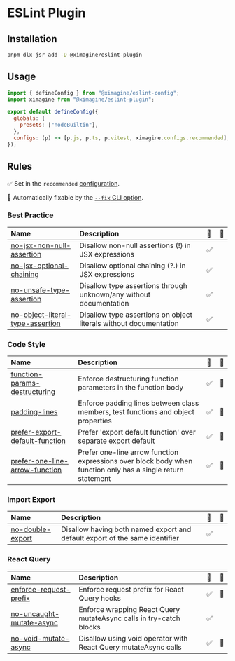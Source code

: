 # ESLint Plugin

## Installation

```bash
pnpm dlx jsr add -D @ximagine/eslint-plugin
```

## Usage

```javascript
import { defineConfig } from "@ximagine/eslint-config";
import ximagine from "@ximagine/eslint-plugin";

export default defineConfig({
  globals: {
    presets: ["nodeBuiltin"],
  },
  configs: (p) => [p.js, p.ts, p.vitest, ximagine.configs.recommended],
});
```

## Rules

<!-- Do not manually modify this list. Run: `pnpm run gen:docs` -->
<!-- begin auto-generated rules list -->

✅ Set in the `recommended` [configuration](https://github.com/ximagine-ai/eslint-plugin#configs).

🔧 Automatically fixable by the [`--fix` CLI option](https://eslint.org/docs/user-guide/command-line-interface#--fix).

### Best Practice

| Name | Description | 💼 | 🔧 |
| :--- | :---------- | :- | :- |
| [no-jsx-non-null-assertion](src/rules/no-jsx-non-null-assertion.md) | Disallow non-null assertions (!) in JSX expressions | ✅ |  |
| [no-jsx-optional-chaining](src/rules/no-jsx-optional-chaining.md) | Disallow optional chaining (?.) in JSX expressions | ✅ |  |
| [no-unsafe-type-assertion](src/rules/no-unsafe-type-assertion.md) | Disallow type assertions through unknown/any without documentation | ✅ |  |
| [no-object-literal-type-assertion](src/rules/no-object-literal-type-assertion.md) | Disallow type assertions on object literals without documentation | ✅ |  |

### Code Style

| Name | Description | 💼 | 🔧 |
| :--- | :---------- | :- | :- |
| [function-params-destructuring](src/rules/function-params-destructuring.md) | Enforce destructuring function parameters in the function body | ✅ | 🔧 |
| [padding-lines](src/rules/padding-lines.md) | Enforce padding lines between class members, test functions and object properties | ✅ | 🔧 |
| [prefer-export-default-function](src/rules/prefer-export-default-function.md) | Prefer 'export default function' over separate export default | ✅ | 🔧 |
| [prefer-one-line-arrow-function](src/rules/prefer-one-line-arrow-function.md) | Prefer one-line arrow function expressions over block body when function only has a single return statement | ✅ | 🔧 |

### Import Export

| Name | Description | 💼 | 🔧 |
| :--- | :---------- | :- | :- |
| [no-double-export](src/rules/no-double-export.md) | Disallow having both named export and default export of the same identifier | ✅ |  |

### React Query

| Name | Description | 💼 | 🔧 |
| :--- | :---------- | :- | :- |
| [enforce-request-prefix](src/rules/enforce-request-prefix.md) | Enforce request prefix for React Query hooks | ✅ | 🔧 |
| [no-uncaught-mutate-async](src/rules/no-uncaught-mutate-async.md) | Enforce wrapping React Query mutateAsync calls in try-catch blocks | ✅ |  |
| [no-void-mutate-async](src/rules/no-void-mutate-async.md) | Disallow using void operator with React Query mutateAsync calls | ✅ | 🔧 |

<!-- end auto-generated rules list -->

